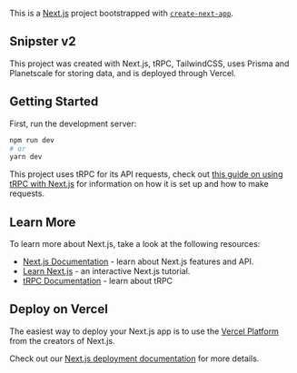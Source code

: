 This is a [Next.js](https://nextjs.org/) project bootstrapped with [`create-next-app`](https://github.com/vercel/next.js/tree/canary/packages/create-next-app).

## Snipster v2

This project was created with Next.js, tRPC, TailwindCSS, uses Prisma and Planetscale for storing data, and is deployed through Vercel.

## Getting Started

First, run the development server:

```bash
npm run dev
# or
yarn dev
```

This project uses tRPC for its API requests, check out [this guide on using tRPC with Next.js](https://trpc.io/docs/nextjs) for information on how it is set up and how to make requests.

## Learn More

To learn more about Next.js, take a look at the following resources:

- [Next.js Documentation](https://nextjs.org/docs) - learn about Next.js features and API.
- [Learn Next.js](https://nextjs.org/learn) - an interactive Next.js tutorial.
- [tRPC Documentation](https://trpc.io/docs) - learn about tRPC

## Deploy on Vercel

The easiest way to deploy your Next.js app is to use the [Vercel Platform](https://vercel.com/new?utm_medium=default-template&filter=next.js&utm_source=create-next-app&utm_campaign=create-next-app-readme) from the creators of Next.js.

Check out our [Next.js deployment documentation](https://nextjs.org/docs/deployment) for more details.
